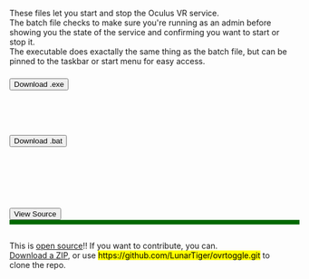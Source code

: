<div id='readme' style="max-width:100%;height:100px;width:550px;border: 0;margin: auto;display: inline-block;">
	<p>These files let you start and stop the Oculus VR service.<br>The batch file checks to make sure you're running as an admin before showing you the state of the service and confirming you want to start or stop it.<br>The executable does exactally the same thing as the batch file, but can be pinned to the taskbar or start menu for easy access.</p>
</div>
<hr style="height:10px; visibility:hidden;" />
<div id='exe' style="max-width:50%;height:100px;width:300px;border: 0;margin: auto;display: inline-block;">
	<a href='ovrtoggle.exe' style='text-decoration: none;'><button>Download .exe</button></a>
</div>
<div id='bat' style="max-width:50%;height:100px;width:300px;border: 0;margin: auto;display: inline-block;">
	<a href='ovrtoggle.bat' style='text-decoration: none;'><button>Download .bat</button></a>
</div>
<hr style="height:1px; visibility:hidden;" />
<div class="encase">
	<button class="collapsible" id="source" data-parent="source" data-child="source-child">View Source</button>
	<div id="source-child" class="innertext center" data-parent="source">
		<pre id="rawfile" style="text-align:left; background:#000; color: green;height:auto;width:100%;border: 4px solid #006900;margin: auto;"></pre>
	</div>
</div>
<hr style="height:1px; visibility:hidden;" />
<footer>
	<div style="max-width:95%;height: auto;width: auto;border: 0;margin: auto;display: inline-block;">
		This is <a href='https://raw.githubusercontent.com/LunarTiger/ovrtoggle/master/LICENSE' target="_blank">open source</a>!! If you want to contribute, you can.<br>
		<a href='https://github.com/LunarTiger/ovrtoggle/archive/master.zip'>Download a ZIP</a>, or use <mark>https://github.com/LunarTiger/ovrtoggle.git</mark> to clone the repo.
	</div>
</footer>
<script>
fetch('https://lunartiger.github.io/ovrtoggle/ovrtoggle.bat')
.then(body=>body.text())
.then(body=>{document.getElementById('rawfile').innerText = body;})
</script>